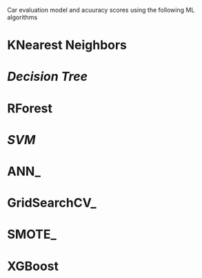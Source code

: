 Car evaluation model and acuuracy scores using the following ML algorithms
# KNearest Neighbors
# _Decision Tree_
# RForest
# _SVM_
# ANN_
# GridSearchCV_
# SMOTE_
# XGBoost
